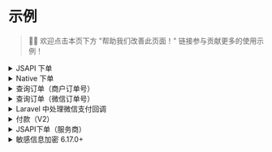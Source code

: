 # 示例

> 👏🏻 欢迎点击本页下方 "帮助我们改善此页面！" 链接参与贡献更多的使用示例！

<details>
    <summary>JSAPI 下单</summary>

> 官方文档：<https://pay.weixin.qq.com/wiki/doc/apiv3/apis/chapter3_1_1.shtml>

```php
$response = $app->getClient()->postJson("v3/pay/transactions/jsapi", [
   "mchid" => "1518700000", // <---- 请修改为您的商户号
   "out_trade_no" => "native12177525012012070352333'.rand(1,1000).'",
   "appid" => "wx6222e9f48a0xxxxx", // <---- 请修改为服务号的 appid
   "description" => "Image形象店-深圳腾大-QQ公仔",
   "notify_url" => "https://weixin.qq.com/",
   "amount" => [
        "total" => 1,
        "currency" => "CNY"
    ],
    "payer" => [
        "openid" => "o4GgauInH_RCEdvrrNGrnxxxxxx" // <---- 请修改为服务号下单用户的 openid
    ]
]);

\dd($response->toArray(false));
```

</details>

<details>
    <summary>Native 下单</summary>

```php
$response = $app->getClient()->postJson('v3/pay/transactions/native', [
    'mchid' => (string)$app->getMerchant()->getMerchantId(),
    'out_trade_no' => 'native20210720xxx',
    'appid' => 'wxe2fb06xxxxxxxxxx6',
    'description' => 'Image形象店-深圳腾大-QQ公仔',
    'notify_url' => 'https://weixin.qq.com/',
    'amount' => [
        'total' => 1,
        'currency' => 'CNY',
    ]
]);

print_r($response->toArray(false));
```

</details>

<details>
    <summary>查询订单（商户订单号）</summary>

```php

$outTradeNo = 'native20210720xxx';
$response = $app->getClient()->get("v3/pay/transactions/out-trade-no/{$outTradeNo}", [
    'query'=>[
        'mchid' =>  $app->getMerchant()->getMerchantId()
    ]
]);

print_r($response->toArray());
```

</details>

<details>
    <summary>查询订单（微信订单号）</summary>

```php
$transactionId = '217752501201407033233368018';
$response = $app->getClient()->get("pay/transactions/id/{$transactionId}", [
    'query'=>[
        'mchid' =>  $app->getMerchant()->getMerchantId()
    ]
]);

print_r($response->toArray());
```

</details>

<details>
    <summary>Laravel 中处理微信支付回调</summary>

> 记得需要将此类路由关闭 csrf 验证。

```php
// 假设你设置的通知地址notify_url为: https://easywechat.com/payment_notify

// 注意：通知地址notify_url必须为https协议

Route::post('payment_notify', function () {
    // $app 为你实例化的支付对象，此处省略实例化步骤
    $server = $app->getServer();

    // 处理支付结果事件
    $server->handlePaid(function ($message) {
        // $message 为微信推送的通知结果，详看微信官方文档

        // 微信支付订单号 $message['transaction_id']
        // 商户订单号 $message['out_trade_no']
        // 商户号 $message['mchid']
        // 具体看微信官方文档...
        // 进行业务处理，如存数据库等...
    });

    // 处理退款结果事件
    $server->handleRefunded(function ($message) {
        // 同上，$message 详看微信官方文档
        // 进行业务处理，如存数据库等...
    });

    return $server->serve();
});
```

</details>
  
<details>
   <summary>付款（V2）</summary>

```php
$response = $api->post('/mmpaymkttransfers/promotion/transfers', [
    'body' => [
        'mch_appid' => $app->getConfig()['app_id'],     //注意在配置文件中加上app_id
        'mchid' => $app->getConfig()['mch_id'],         //商户号
        'partner_trade_no' => '202203081646729819743',  // 商户订单号，需保持唯一性(只能是字母或者数字，不能包含有符号)
        'openid' => 'ogn1H45HCRxVRiEMLbLLuABbxxxx',     //用户openid
        'check_name' => 'FORCE_CHECK',                  // NO_CHECK：不校验真实姓名, FORCE_CHECK：强校验真实姓名
        're_user_name'=> '用户真实姓名',                  // 如果 check_name 设置为 FORCE_CHECK 则必填用户真实姓名
        'amount' => '100',                              //金额
        'desc' => '理赔',                                // 企业付款操作说明信息。必填
    ],
    'local_cert' => $app->getConfig()['certificate'], //v2证书绝对路径
    'local_pk' => $app->getConfig()['private_key'],   //v2证书密钥绝对路径
]);

print_r($response->toArray());
```

</details>

<details>
   <summary>JSAPI下单（服务商）</summary>

> 官方文档：<[https://pay.weixin.qq.com/wiki/doc/apiv3/apis/chapter3_1_1.shtml](https://pay.weixin.qq.com/docs/partner/apis/partner-jsapi-payment/partner-jsons/partner-jsapi-prepay.html)>

```php
 $response = $app->getClient()->postJson("v3/pay/partner/transactions/jsapi", [
            "sp_appid" => $appId, // 服务商应用ID
            "sp_mchid" => '********', // 服务商户号
            'sub_mchid' => '*********', // 子商户号/二级商户号
            "sub_appid" => '********', // 子商户/二级商户应用ID(选填)
            "description" => $this->payDesc($from), // 商品描述
            "out_trade_no" => $order['pay_sn'], // 商户订单号
            "notify_url" => $this->config['notify_url'], // 通知地址
            "amount" => [
                "total" => intval($order['order_amount'] * 100), // 总金额
            ], // 订单金额信息
            "payer" => [
                "sp_openid" => $this->auth['openid'], // 用户服务标识，户在服务商AppID下的唯一标识
                "sub_openid" => $this->auth['openid'] // 用户子标识，用户在子商户AppID下的唯一标识。若传sub_openid，那sub_appid必填。下单前需获取到用户的OpenID
            ], // 支付者,(sp_openid 和 sub_openid 二选一)
            'attach' => $from
        ]);

print_r($response->toArray());
```

</details>

<details>
    <summary>敏感信息加密  <version-tag>6.17.0+</version-tag> </summary>

> 官方文档：<https://pay.weixin.qq.com/doc/v3/merchant/4013053257>
> 使用默认公钥 ID

```php
$utils = $app->getUtils();
$response = $app->getClient()->withSerialHeader()->postJson("v3/applyment4sub/applyment/", [
   "business_code" => "12345678",
   'contact_info'  => [
        'contact_name'      => $utils->encryptWithRsaPublicKey('张三'),
        //...
    ],
    //...
]);

print_r($response->toArray());
```

或指定公钥 ID

```php
$utils = $app->getUtils();
$response = $app->getClient()->withSerialHeader("PUB_KEY_ID_123456")->postJson("v3/applyment4sub/applyment/", [
   "business_code" => "12345678",
   'contact_info'  => [
        'contact_name'      => $utils->encryptWithRsaPublicKey("张三","PUB_KEY_ID_123456"),
        //...
    ],
    //...
]);

print_r($response->toArray());
```

</details>
  
<!--
<details>
    <summary>标题</summary>
内容
</details>
-->
